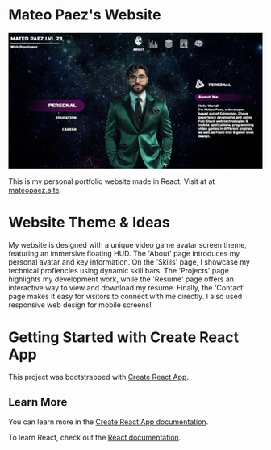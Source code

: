 # Mateo Paez's Website

[![Mateo's Website](src/assets/GithubPreview.png)](https://mateopaez.site/)

This is my personal portfolio website made in React. Visit at at [mateopaez.site](https://mateopaez.site/).

# Website Theme & Ideas

My website is designed with a unique video game avatar screen theme, featuring an immersive floating HUD.
The 'About' page introduces my personal avatar and key information.
On the 'Skills' page, I showcase my technical profiencies using dynamic skill bars.
The 'Projects' page highlights my development work, while the 'Resume' page offers an interactive way to view and download my resume.
Finally, the 'Contact' page makes it easy for visitors to connect with me directly.
I also used responsive web design for mobile screens!

# Getting Started with Create React App

This project was bootstrapped with [Create React App](https://github.com/facebook/create-react-app).

## Learn More

You can learn more in the [Create React App documentation](https://facebook.github.io/create-react-app/docs/getting-started).

To learn React, check out the [React documentation](https://reactjs.org/).